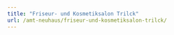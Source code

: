 ```yaml
---
title: "Friseur- und Kosmetiksalon Trilck"
url: /amt-neuhaus/friseur-und-kosmetiksalon-trilck/
---
```

